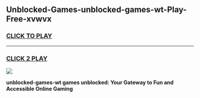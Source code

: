 
## Unblocked-Games-unblocked-games-wt-Play-Free-xvwvx
<h3>
<a href="https://premium76.site?title=unblocked-games-wt&ref=18A1">CLICK TO PLAY</a></h3>
<hr>

<h3>
<a href="https://premium76.site?title=unblocked-games-wt&ref=18A1">CLICK 2 PLAY</a>
  
</h3>

<a href="https://premium76.site?title=unblocked-games-wt&ref=18A1"><img src="https://clearcache.store/games.png"></a>


**unblocked-games-wt games unblocked: Your Gateway to Fun and Accessible Online Gaming**

